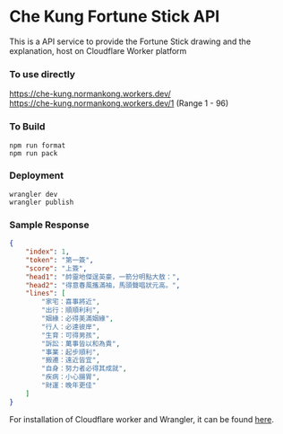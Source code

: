 # Che Kung Fortune Stick API

This is a API service to provide the Fortune Stick drawing and the explanation, host on Cloudflare Worker platform

### To use directly
https://che-kung.normankong.workers.dev/  
https://che-kung.normankong.workers.dev/1  (Range 1 - 96)

### To Build 
```
npm run format
npm run pack
```

### Deployment
```
wrangler dev
wrangler publish
```
### Sample Response
```json
{
    "index": 1,
    "token": "第一簽",
    "score": "上簽",
    "head1": "帥靈地傑逞英豪，一箭分明點大敖：",
    "head2": "得意春風攜滿袖，馬頭聲唱狀元高。",
    "lines": [
        "家宅：喜事將近",
        "出行：順順利利",
        "姻緣：必得美滿姻緣",
        "行人：必達彼岸",
        "生育：可得男孩",
        "訴訟：萬事皆以和為貴",
        "事業：起步順利",
        "搬遷：遠近皆宜",
        "自身：努力者必得其成就",
        "疾病：小心腸胃",
        "財運：晚年更佳"
    ]
}
```

For installation of Cloudflare worker and Wrangler, it can be found [here](https://developers.cloudflare.com/workers/tooling/wrangler).
